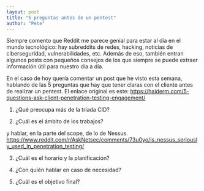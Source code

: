```yaml
---
layout: post
title: "5 preguntas antes de un pentest"
author: "Pete"
---
```


Siempre comento que Reddit me parece genial para estar al día en el mundo tecnológico: hay subreddits de redes, hacking, noticias de ciberseguridad, vulnerabilidades, etc. Además de eso, también entran algunos posts con pequeños consejos de los que siempre se puede extraer información útil para nuestro día a día.

En el caso de hoy quería comentar un post que he visto esta semana, hablando de las 5 preguntas que hay que tener claras con el cliente antes de realizar un pentest. El enlace original es este: https://haiderm.com/5-questions-ask-client-penetration-testing-engagement/

1. ¿Qué preocupa más de la tríada CID?

2. ¿Cuál es el ámbito de los trabajos?

y hablar, en la parte del scope, de lo de Nessus.
https://www.reddit.com/r/AskNetsec/comments/73u0yo/is_nessus_seriously_used_in_penetration_testing/


3. ¿Cuál es el horario y la planificación?

4. ¿Con quién hablar en caso de necesidad?

5. ¿Cuál es el objetivo final?
